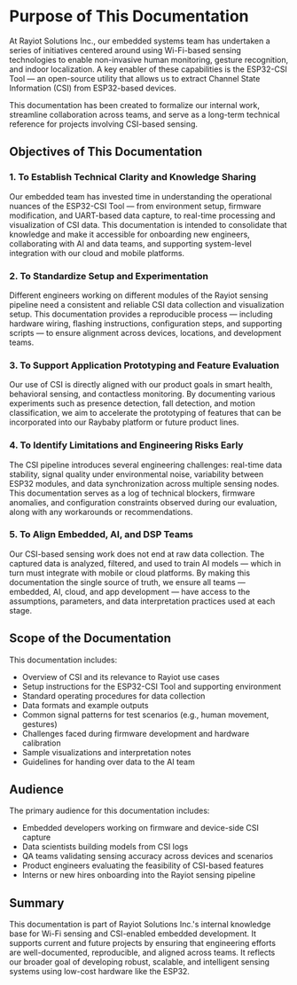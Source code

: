 # Purpose of This Documentation

At Rayiot Solutions Inc., our embedded systems team has undertaken a series of
initiatives centered around using Wi-Fi-based sensing technologies to enable
non-invasive human monitoring, gesture recognition, and indoor localization.
A key enabler of these capabilities is the ESP32-CSI Tool — an open-source utility
that allows us to extract Channel State Information (CSI) from ESP32-based devices.

This documentation has been created to formalize our internal work, streamline
collaboration across teams, and serve as a long-term technical reference for
projects involving CSI-based sensing.

## Objectives of This Documentation

### 1. To Establish Technical Clarity and Knowledge Sharing

Our embedded team has invested time in understanding the operational nuances of the
ESP32-CSI Tool — from environment setup, firmware modification, and UART-based data
capture, to real-time processing and visualization of CSI data. This documentation
is intended to consolidate that knowledge and make it accessible for onboarding new
engineers, collaborating with AI and data teams, and supporting system-level
integration with our cloud and mobile platforms.

### 2. To Standardize Setup and Experimentation

Different engineers working on different modules of the Rayiot sensing pipeline
need a consistent and reliable CSI data collection and visualization setup. This
documentation provides a reproducible process — including hardware wiring,
flashing instructions, configuration steps, and supporting scripts — to ensure
alignment across devices, locations, and development teams.

### 3. To Support Application Prototyping and Feature Evaluation

Our use of CSI is directly aligned with our product goals in smart health,
behavioral sensing, and contactless monitoring. By documenting various experiments
such as presence detection, fall detection, and motion classification, we aim to
accelerate the prototyping of features that can be incorporated into our Raybaby
platform or future product lines.

### 4. To Identify Limitations and Engineering Risks Early

The CSI pipeline introduces several engineering challenges: real-time data
stability, signal quality under environmental noise, variability between ESP32
modules, and data synchronization across multiple sensing nodes. This documentation
serves as a log of technical blockers, firmware anomalies, and configuration
constraints observed during our evaluation, along with any workarounds or
recommendations.

### 5. To Align Embedded, AI, and DSP Teams

Our CSI-based sensing work does not end at raw data collection. The captured data
is analyzed, filtered, and used to train AI models — which in turn must integrate
with mobile or cloud platforms. By making this documentation the single source of
truth, we ensure all teams — embedded, AI, cloud, and app development — have
access to the assumptions, parameters, and data interpretation practices used at
each stage.

## Scope of the Documentation

This documentation includes:

- Overview of CSI and its relevance to Rayiot use cases
- Setup instructions for the ESP32-CSI Tool and supporting environment
- Standard operating procedures for data collection
- Data formats and example outputs
- Common signal patterns for test scenarios (e.g., human movement, gestures)
- Challenges faced during firmware development and hardware calibration
- Sample visualizations and interpretation notes
- Guidelines for handing over data to the AI team

## Audience

The primary audience for this documentation includes:

- Embedded developers working on firmware and device-side CSI capture
- Data scientists building models from CSI logs
- QA teams validating sensing accuracy across devices and scenarios
- Product engineers evaluating the feasibility of CSI-based features
- Interns or new hires onboarding into the Rayiot sensing pipeline

## Summary

This documentation is part of Rayiot Solutions Inc.'s internal knowledge base for
Wi-Fi sensing and CSI-enabled embedded development. It supports current and future
projects by ensuring that engineering efforts are well-documented, reproducible,
and aligned across teams. It reflects our broader goal of developing robust,
scalable, and intelligent sensing systems using low-cost hardware like the ESP32.

